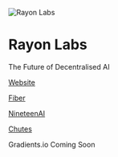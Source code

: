 ![Rayon Labs](https://pbs.twimg.com/profile_banners/1821262078956498944/1739482893/1500x500)

# Rayon Labs
The Future of Decentralised AI

[Website](https://rayonlabs.ai)

[Fiber](https://fiber.sn19.ai)

[NineteenAI](https://nineteen.ai)

[Chutes](https://chutes.ai)

Gradients.io Coming Soon
